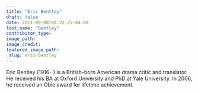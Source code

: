 ```yaml
---
title: "Eric Bentley"
draft: false
date: 2011-09-08T04:22:25-04:00
last_name: "Bentley"
contributor_type:
image_path:
image_credit:
featured_image_path:
_slug: eric-bentley
---
```


Eric Bentley (1916- ) is a British-born American drama critic and translator. He received his BA at Oxford University and PhD at Yale University. In 2006, he received an Obie award for lifetime achievement.

